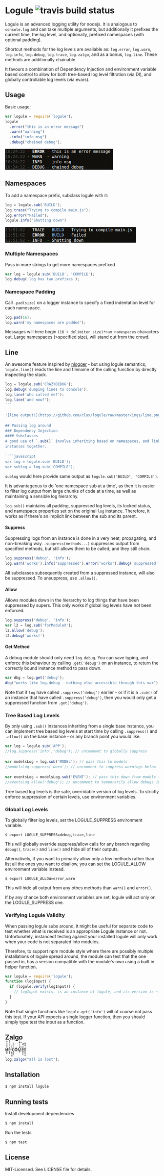 # Logule ![travis build status](https://secure.travis-ci.org/clux/logule.png)

Logule is an advanced logging utility for nodejs. It is analogous to `console.log`
and can take multiple arguments, but additionally it prefixes
the current time, the log level, and optionally, prefixed namespaces
(with optional padding).

Shortcut methods for the log levels are available as: `log.error`, `log.warn`,
`log.info`, `log.debug`, `log.trace`, `log.zalgo`, and as a bonus,
`log.line`. These methods are additionally chainable.

It favours a combination of Dependency Injection and environment variable based
control to allow for both tree-based log level filtration (via DI),
and globally controllable log levels (via evars).

## Usage
Basic usage:

````javascript
var logule = require('logule');
logule
  .error("this is an error message")
  .warn("warning")
  .info("info msg")
  .debug("chained debug");
````

![simple output!](https://github.com/clux/logule/raw/master/imgs/outputsimple.png)

## Namespaces
To add a namespace prefix, subclass logule with it:

````javascript
log = logule.sub('BUILD');
log.trace("Trying to compile main.js");
log.error("Failed");
logule.info("Shutting down")
````

![one namespace output!](https://github.com/clux/logule/raw/master/imgs/output.png)

### Multiple Namespaces
Pass in more strings to get more namespaces prefixed

````javascript
var log = logule.sub('BUILD', 'COMPILE');
log.debug('log has two prefixes');
````

### Namespace Padding
Call `.pad(size)` on a logger instance to specify a fixed indentation level for each namespace.

````javascript
log.pad(16);
log.warn('my namespaces are padded');
````

Messages will here begin `(16 + delimiter_size)*num_namespaces` characters out.
Large namespaces (>specified size), will stand out from the crowd.

## Line
An awesome feature inspired by [nlogger](https://github.com/igo/nlogger) - but using logule
semantics; `logule.line()` reads the line and filename of the calling function
by directly inspecting the stack.

````javascript
log = logule.sub('CRAZYDEBUG');
log.debug('dumping lines to console');
log.line('who called me?');
log.line('and now?');
```

![line output!](https://github.com/clux/logule/raw/master/imgs/line.png)

## Passing log around
### Dependency Injection
#### Subclasses
A good use of `.sub()` involve inheriting based on namespaces, and linking
instances together.

````javascript
var log = logule.sub('BUILD');
var sublog = log.sub('COMPILE');
````

`sublog` would here provide same output as `logule.sub('BUILD', 'COMPILE')`.

It is advantageous to do 'one namespace sub at a time', as then it is easier
to filter log output from large chunks of code at a time,
as well as maintaining a sensible log hierarchy.

`log.sub()` maintains all padding, suppressed log levels, its locked status,
and namespace properties set on the original `log` instance. Therefore, it works as if there's
an implicit link between the sub and its parent.

#### Suppress
Suppressing logs from an instance is done in a very neat, propagating,
and non-breaking way. `.suppress(methods...)` suppresses output
from specified methods, but still allows them to be called, and they still chain.

````javascript
log.suppress('debug', 'info');
log.warn('works').info('suppressed').error('works').debug('suppressed');
````

All subclasses subsequently created from a suppressed instance,
will also be suppressed. To unsuppress, use `.allow()`.

#### Allow
Allows modules down in the hierarchy to log things that have been suppressed
by supers. This only works if global log levels have not been enforced.

````javascript
log.suppress('debug', 'info');
var l2 = log.sub('forModuleX');
l2.allow('debug');
l2.debug('works!')
````

#### Get Method
A debug module should only need `log.debug`. You can save typing,
and enforce this behaviour by calling `.get('debug')` on an instance,
to return the correctly bound instance method to pass down.

````javascript
var dbg = log.get('debug');
dbg("works like log.debug - nothing else accessible through this var");
````

Note that if `log` have called `.suppress('debug')` earlier - or if it is a `.sub()`
of an instance that have called `.suppress('debug')`, then you would only get
a suppressed function from `.get('debug')`.

### Tree Based Log Levels
By only using `.sub()` instances inheriting from a single base instance,
you can implement tree based log levels at start time by calling
`.suppress()` and `.allow()` on the base instance - or any branch point
you would like.

````javascript
var log = logule.sub('APP');
//log.suppress('info','debug'); // uncomment to globally suppress

var modelsLog = log.sub('MODEL'); // pass this to models
//modelsLog.suppress('warn'); // uncomment to suppress warnings below

var eventsLog = modelsLog.sub('EVENT'); // pass this down from models to events
//eventsLog.allow('debug'); // uncomment to temporarily allow debugs in this module
````

Tree based log levels is the safe, overridable version of log levels.
To strictly enforce suppression of certain levels, use environment variables.

### Global Log Levels
To globally filter log levels, set the LOGULE_SUPPRESS environment variable.

    $ export LOGULE_SUPPRESS=debug,trace,line

This will globally override suppress/allow calls for any branch regarding
`debug()`, `trace()` and `line()` and hide all of their outputs.

Alternatively, if you want to primarily allow only a few methods rather than
list all the ones you want to disallow, you can set the LOGULE_ALLOW environment
variable instead.

    $ export LOGULE_ALLOW=error,warn

This will hide all output from any othes methods than `warn()` and `error()`.

If by any chance both environment variables are set, logule will act only
on the LOGULE_SUPPRESS one.

### Verifying Logule Validity
When passing logule subs around, it might be useful for separate code to test
whether what is received is an appropriate Logule instance or not.
Unfortunately, instanceof testing against your installed logule will only work
when your code is not separated into modules.

Therefore, to support npm module style where there are possibly multiple installations
of logule spread around, the module can test that the one passed in,
has a version compatible with the module's own using a built in helper function.

````javascript
var logule = require('logule');
function (logInput) {
  if (logule.verify(logInput)) {
    // logInput exists, is an instance of logule, and its version is ~logule.data.version
  }
}
````

Note that single functions like `logule.get('info')` will of course not pass this test.
If your API expects a single logger function, then
you should simply type test the input as a function.

## Zalgo
H̸̡̪̯ͨ͊̽̅̾̎Ȩ̬̩̾͛ͪ̈́̀́͘ ̶̧̨̱̹̭̯ͧ̾ͬC̷̙̲̝͖ͭ̏ͥͮ͟Oͮ͏̮̪̝͍M̲̖͊̒ͪͩͬ̚̚͜Ȇ̴̟̟͙̞ͩ͌͝S̨̥̫͎̭ͯ̿̔̀ͅ

````javascript
log.zalgo("all is lost");
````

## Installation

````bash
$ npm install logule
````

## Running tests
Install development dependencies

````bash
$ npm install
````

Run the tests

````bash
$ npm test
````

## License
MIT-Licensed. See LICENSE file for details.
